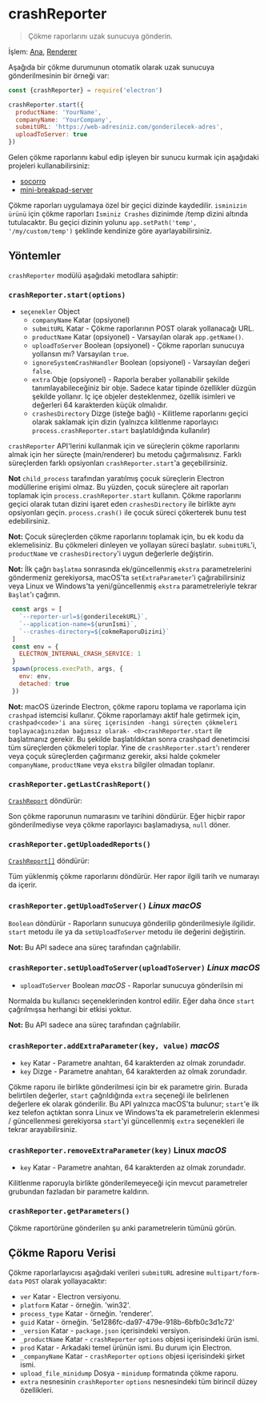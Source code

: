 # crashReporter

> Çökme raporlarını uzak sunucuya gönderin.

İşlem: [Ana](../glossary.md#main-process), [Renderer](../glossary.md#renderer-process)

Aşağıda bir çökme durumunun otomatik olarak uzak sunucuya gönderilmesinin bir örneği var:

```javascript
const {crashReporter} = require('electron')

crashReporter.start({
  productName: 'YourName',
  companyName: 'YourCompany',
  submitURL: 'https://web-adresiniz.com/gonderilecek-adres',
  uploadToServer: true
})
```

Gelen çökme raporlarını kabul edip işleyen bir sunucu kurmak için aşağıdaki projeleri kullanabilirsiniz:

* [socorro](https://github.com/mozilla/socorro)
* [mini-breakpad-server](https://github.com/electron/mini-breakpad-server)

Çökme raporları uygulamaya özel bir geçici dizinde kaydedilir. `isminizin` `ürünü` için çökme raporları `İsminiz Crashes` dizinimde /temp dizini altında tutulacaktır. Bu geçici dizinin yolunu `app.setPath('temp', '/my/custom/temp')` şeklinde kendinize göre ayarlayabilirsiniz.

## Yöntemler

`crashReporter` modülü aşağıdaki metodlara sahiptir:

### `crashReporter.start(options)`

* `seçenekler` Object 
  * `companyName` Katar (opsiyonel)
  * `submitURL` Katar - Çökme raporlarının POST olarak yollanacağı URL.
  * `productName` Katar (opsiyonel) - Varsayılan olarak `app.getName()`.
  * `uploadToServer` Boolean (opsiyonel) - Çökme raporları sunucuya yollansın mı? Varsayılan `true`.
  * `ignoreSystemCrashHandler` Boolean (opsiyonel) - Varsayılan değeri `false`.
  * `extra` Obje (opsiyonel) - Raporla beraber yollanabilir şekilde tanımlayabileceğiniz bir obje. Sadece katar tipinde özellikler düzgün şekilde yollanır. Iç içe objeler desteklenmez, özellik isimleri ve değerleri 64 karakterden küçük olmalıdır.
  * `crashesDirectory` Dizge (isteğe bağlı) - Kilitleme raporlarını geçici olarak saklamak için dizin (yalnızca kilitlenme raporlayıcı `process.crashReporter.start` başlatıldığında kullanılır)

`crashReporter` API'lerini kullanmak için ve süreçlerin çökme raporlarını almak için her süreçte (main/renderer) bu metodu çağırmalısınız. Farklı süreçlerden farklı opsiyonları `crashReporter.start`'a geçebilirsiniz.

**Not** `child_process` tarafından yaratılmış çocuk süreçlerin Electron modüllerine erişimi olmaz. Bu yüzden, çocuk süreçlere ait raporları toplamak için `process.crashReporter.start` kullanın. Çökme raporlarını geçici olarak tutan dizini işaret eden `crashesDirectory` ile birlikte aynı opsiyonları geçin. `process.crash()` ile çocuk süreci çökerterek bunu test edebilirsiniz.

**Not:** Çocuk süreçlerden çökme raporlarını toplamak için, bu ek kodu da eklemelisiniz. Bu çökmeleri dinleyen ve yollayan süreci başlatır. `submitURL`'i, `productName` ve `crashesDirectory`'i uygun değerlerle değiştirin.

**Not:** İlk çağrı `başlatma` sonrasında ek/güncellenmiş `ekstra` parametrelerini göndermeniz gerekiyorsa, macOS'ta `setExtraParameter`'i çağırabilirsiniz veya Linux ve Windows'ta yeni/güncellenmiş `ekstra` parametreleriyle tekrar `Başlat`'ı çağırın.

```js
 const args = [
   `--reporter-url=${gonderilecekURL}`,
   `--application-name=${urunIsmi}`,
   `--crashes-directory=${cokmeRaporuDizini}`
 ]
 const env = {
   ELECTRON_INTERNAL_CRASH_SERVICE: 1
 }
 spawn(process.execPath, args, {
   env: env,
   detached: true
 })
```

**Not:** macOS üzerinde Electron, çökme raporu toplama ve raporlama için `crashpad` istemcisi kullanır. Çökme raporlamayı aktif hale getirmek için, `crashpad<code>'i ana süreç içerisinden -hangi süreçten çökmeleri toplayacağınızdan bağımsız olarak-
 <0>crashReporter.start` ile başlatmanız gerekir. Bu şekilde başlatıldıktan sonra crashpad denetimcisi tüm süreçlerden çökmeleri toplar. Yine de `crashReporter.start`'ı renderer veya çoçuk süreçlerden çağırmanız gerekir, aksi halde çokmeler `companyName`, `productName` veya `ekstra` bilgiler olmadan toplanır.

### `crashReporter.getLastCrashReport()`

[`CrashReport`](structures/crash-report.md) döndürür:

Son çökme raporunun numarasını ve tarihini döndürür. Eğer hiçbir rapor gönderilmediyse veya çökme raporlayıcı başlamadıysa, `null` döner.

### `crashReporter.getUploadedReports()`

[`CrashReport[]`](structures/crash-report.md) döndürür:

Tüm yüklenmiş çökme raporlarını döndürür. Her rapor ilgili tarih ve numarayı da içerir.

### `crashReporter.getUploadToServer()` *Linux* *macOS*

`Boolean` döndürür - Raporların sunucuya gönderilip gönderilmesiyle ilgilidir. `start` metodu ile ya da `setUploadToServer` metodu ile değerini değiştirin.

**Not:** Bu API sadece ana süreç tarafından çağrılabilir.

### `crashReporter.setUploadToServer(uploadToServer)` *Linux* *macOS*

* `uploadToServer` Boolean *macOS* - Raporlar sunucuya gönderilsin mi

Normalda bu kullanıcı seçeneklerinden kontrol edilir. Eğer daha önce `start` çağrılmışsa herhangi bir etkisi yoktur.

**Not:** Bu API sadece ana süreç tarafından çağrılabilir.

### `crashReporter.addExtraParameter(key, value)` *macOS*

* `key` Katar - Parametre anahtarı, 64 karakterden az olmak zorundadır.
* `key` Dizge - Parametre anahtarı, 64 karakterden az olmak zorundadır.

Çökme raporu ile birlikte gönderilmesi için bir ek parametre girin. Burada belirtilen değerler, `start` çağrıldığında `extra` seçeneği ile belirlenen değerlere ek olarak gönderilir. Bu API yalnızca macOS'ta bulunur; `start`'e ilk kez telefon açtıktan sonra Linux ve Windows'ta ek parametrelerin eklenmesi / güncellenmesi gerekiyorsa `start`'yi güncellenmiş `extra` seçenekleri ile tekrar arayabilirsiniz.

### `crashReporter.removeExtraParameter(key)` Linux *macOS*

* `key` Katar - Parametre anahtarı, 64 karakterden az olmak zorundadır.

Kilitlenme raporuyla birlikte gönderilemeyeceği için mevcut parametreler grubundan fazladan bir parametre kaldırın.

### `crashReporter.getParameters()`

Çökme raportörüne gönderilen şu anki parametrelerin tümünü görün.

## Çökme Raporu Verisi

Çökme raporlarlayıcısı aşağıdaki verileri `submitURL` adresine `multipart/form-data` `POST` olarak yollayacaktır:

* `ver` Katar - Electron versiyonu.
* `platform` Katar - örneğin. 'win32'.
* `process_type` Katar - örneğin. 'renderer'.
* `guid` Katar - örneğin. '5e1286fc-da97-479e-918b-6bfb0c3d1c72'
* `_version` Katar - `package.json` içerisindeki versiyon.
* `_productName` Katar - `crashReporter` `options` objesi içerisindeki ürün ismi.
* `prod` Katar - Arkadaki temel ürünün ismi. Bu durum için Electron.
* `_companyName` Katar - `crashReporter` `options` objesi içerisindeki şirket ismi.
* `upload_file_minidump` Dosya - `minidump` formatında çökme raporu.
* `extra` nesnesinin `crashReporter` `options` nesnesindeki tüm birincil düzey özellikleri.